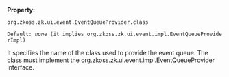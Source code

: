 **Property:**

`org.zkoss.zk.ui.event.EventQueueProvider.class`

`Default: `<i>`none`</i>` (it implies `<javadoc>`org.zkoss.zk.ui.event.impl.EventQueueProviderImpl`</javadoc>`)`

It specifies the name of the class used to provide the event queue. The
class must implement the
<javadoc type="interface">org.zkoss.zk.ui.event.impl.EventQueueProvider</javadoc>
interface.
